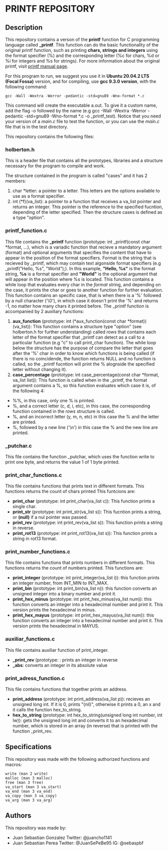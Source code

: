# PRINTF REPOSITORY

## Description

This repository contains a verson of the **printf** function for C programming language called **_printf**. This function can do the basic functionality of the original printf function, such as printing **chars, strings and integers** using the format specifier (%) and the corresponding letter (%c for chars, %d or %i for integers and %s for strings). For more information about the original printf, visit [printf manual page](https://man7.org/linux/man-pages/man3/printf.3.html).

For this program to run, we suggest you use it in **Ubuntu 20.04.2 LTS (Focal Fossa)** version, and for compiling, use **gcc 9.3.0 version**, with the following command:

```shell
gcc -Wall -Wextra -Werror -pedantic -std=gnu89 -Wno-format *.c
```
This command will create the executable a.out. To give it a custom name, add the flag -o followed by the name (e.g gcc -Wall -Wextra -Werror -pedantic -std=gnu89 -Wno-format *.c -o _printf_test). Notice that you need your version of a *main.c* file to test the function, or you can use the *main.c* file that is in the test directory.

This repository contains the following files:

### holberton.h

This is a header file that contains all the prototypes, libraries and a structure necessary for the program to compile and work. 

The structure contained in the program is called "cases" and it has 2 members:
1. char *letter: a pointer to a letter. This letters are the options available to use as a format specifier.
2. int (*f)(va_list): a pointer to a function that receives a va_list pointer and returns an integer. This pointer is the reference to the specified fucntion, depending of the letter specified.
		      Then the structure cases is defined as a type "option".

### printf_function.c

This file contains the **_printf** function (prototype: int _printf(const char *format, ...), which is a variadic function that recieve a mandatory argument (format) and optional arguments that specifies the content that have to appear in the position of the format specifiers. Format is the string that is recieved by _printf, which may contain text algonside format specifiers (e.g _printf("Hello, %s", "World");). In this example, **"Hello, %s"** is the format string, **%s** is a format specifier and **"World"** is the optional argument that will appear in the position where %s is located. This function contains a while loop that evaluates every char in the *format* string, and depending on the case, it prints the char or goes to another function for further evaluation. This function contains an specific case, that is when there is a '%' followed by a null character ('\0'), in which case it doesn't print the '%' and returns -1, no matter how many chars it printed before. The _printf function is accompanied by 2 auxiliary functions:
1. **aux_function** (prototype: int (*aux_function(const char *format))(va_list)): This function contains a structure type "option" (see holberton.h for further understanding) called *rows* that contains each letter of the format specifier that _printf can detect as a call to a particular function (e.g "c" to call print_char function). The while loop below the structure has the purpose of compare the letter that goes after the '%' char in order to know which functions is being called (if there is no coincidende, the function returns NULL and no function is called, so the _printf fucntion will print the % alognside the specified letter without changing it).
2. **case_percentage** (prototype: int case_percentage(const char *format, va_list list)): This function is called when in the _printf, the format argument contains a %, so this function evaluates which case it is, of the following 4:
- %%, in this case, only one % is printed.
- %, and a correct letter (c, d, i, etc), in this case, the corresponding function contained in the *rows* structure is called.
- %, and an incorrect letter (y, m, n, etc) in this case the % and the letter are printed.
- %, followed by a new line ('\n') in this case the % and the new line are printed.

### _putchar.c

This file contains the function _putchar, which uses the function write to print one byte, and returns the value 1 of 1 byte printed.

### print_char_functions.c

This file contains functions that prints text in different formats. This functions returns the count of chars printed This funtcions are:
- **print_char** (prototype: int print_char(va_list c)): This function prints a single char.
- **print_str** (prototype: int print_str(va_list s)): This fucntion prints a string, or **(null)** if a nul pointer was passed.
- **print_rev** (prototype: int print_rev(va_list s)): This function prints a string in reverse.
- **print_rot13** (prototype: int print_rot13(va_list s)): This function prints a string in rot13 format.

### print_number_functions.c

This file contains functions that prints numbers in different formats. This functions returns the count of numbers printed. This functions are:
- **print_integer** (prototype: int print_integer(va_list i)): this function prints an integer number, from INT_MIN to INT_MAX.
- **print_bin** (prototype: int print_bin(va_list n)): this function converts an unsigned integer into a binary number and print it.
- **print_hex_minus** (prototype: int print_hex_minus(va_list num)): this function converts an integer into a hexadecimal number and print it. This version prints the hexadecimal in minus.
- **print_hex_mayus** (prototype: int print_hex_mayus(va_list num)): this function converts an integer into a hexadecimal number and print it. This version prints the hexadecimal in MAYUS.

### auxiliar_functions.c

This file contains auxiliar function of print_integer.
- **_print_rev** (prototype: : prints an integer in reverse
- **_abs**: converts an integer in its absolute value

### print_adress_function.c

This file contains functions that together prints an address.
- **print_address** (prototype: int print_address(va_list p)): recieves an unsigned long int. If it is 0, prints "(nil)", otherwise it prints a 0, an x and it calls the function hex_to_string.
- **hex_to_string** (prototype: int hex_to_string(unsigned long int number, int lw)): gets the unsigned long int and converts it to an hexadecimal number, which is stored in an array (in reverse) that is printed with the function _print_rev.

## Specifications

This repository was made with the following authorized functions and macros:
```shel
write (man 2 write)
malloc (man 3 malloc)
free (man 3 free)
va_start (man 3 va_start)
va_end (man 3 va_end)
va_copy (man 3 va_copy)
va_arg (man 3 va_arg)
```

## Authors

This repository was made by:
- Juan Sebastian Gonzalez
Twitter: @juancho1141
- Juan Sebastian Perea
Twitter: @JuanSePeBe95
IG: @sebaspbf
